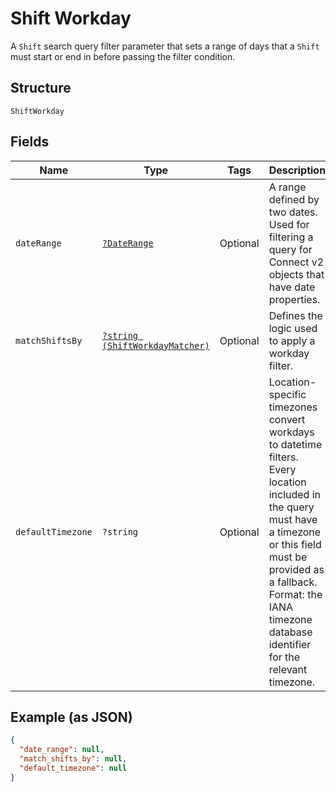 
# Shift Workday

A `Shift` search query filter parameter that sets a range of days that
a `Shift` must start or end in before passing the filter condition.

## Structure

`ShiftWorkday`

## Fields

| Name | Type | Tags | Description | Getter | Setter |
|  --- | --- | --- | --- | --- | --- |
| `dateRange` | [`?DateRange`](../../doc/models/date-range.md) | Optional | A range defined by two dates. Used for filtering a query for Connect v2<br>objects that have date properties. | getDateRange(): ?DateRange | setDateRange(?DateRange dateRange): void |
| `matchShiftsBy` | [`?string (ShiftWorkdayMatcher)`](../../doc/models/shift-workday-matcher.md) | Optional | Defines the logic used to apply a workday filter. | getMatchShiftsBy(): ?string | setMatchShiftsBy(?string matchShiftsBy): void |
| `defaultTimezone` | `?string` | Optional | Location-specific timezones convert workdays to datetime filters.<br>Every location included in the query must have a timezone or this field<br>must be provided as a fallback. Format: the IANA timezone database<br>identifier for the relevant timezone. | getDefaultTimezone(): ?string | setDefaultTimezone(?string defaultTimezone): void |

## Example (as JSON)

```json
{
  "date_range": null,
  "match_shifts_by": null,
  "default_timezone": null
}
```

